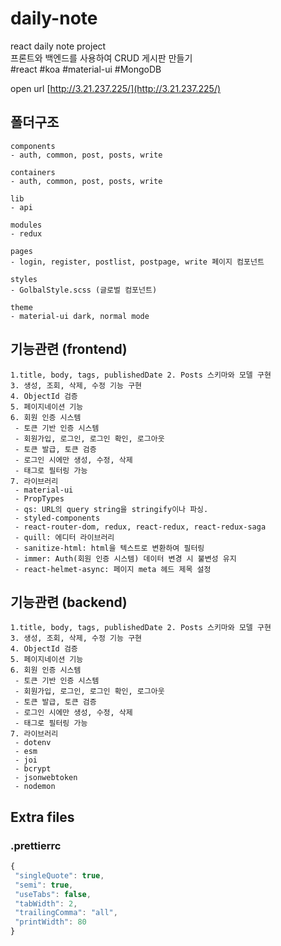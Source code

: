 # daily-note

react daily note project  
프론트와 백엔드를 사용하여 CRUD 게시판 만들기   
#react #koa #material-ui #MongoDB    

open url [http://3.21.237.225/](http://3.21.237.225/)

## 폴더구조

```
components
- auth, common, post, posts, write

containers
- auth, common, post, posts, write

lib
- api

modules
- redux

pages
- login, register, postlist, postpage, write 페이지 컴포넌트

styles
- GolbalStyle.scss (글로벌 컴포넌트)

theme
- material-ui dark, normal mode
```

## 기능관련 (frontend)

```
1.title, body, tags, publishedDate 2. Posts 스키마와 모델 구현
3. 생성, 조회, 삭제, 수정 기능 구현
4. ObjectId 검증
5. 페이지네이션 기능
6. 회원 인증 시스템
 - 토큰 기반 인증 시스템
 - 회원가입, 로그인, 로그인 확인, 로그아웃
 - 토큰 발급, 토큰 검증
 - 로그인 시에만 생성, 수정, 삭제
 - 태그로 필터링 가능
7. 라이브러리
 - material-ui
 - PropTypes
 - qs: URL의 query string을 stringify이나 파싱.
 - styled-components
 - react-router-dom, redux, react-redux, react-redux-saga
 - quill: 에디터 라이브러리
 - sanitize-html: html을 텍스트로 변환하여 필터링
 - immer: Auth(회원 인증 시스템) 데이터 변경 시 불변성 유지
 - react-helmet-async: 페이지 meta 헤드 제목 설정
```

## 기능관련 (backend)

```
1.title, body, tags, publishedDate 2. Posts 스키마와 모델 구현
3. 생성, 조회, 삭제, 수정 기능 구현
4. ObjectId 검증
5. 페이지네이션 기능
6. 회원 인증 시스템
 - 토큰 기반 인증 시스템
 - 회원가입, 로그인, 로그인 확인, 로그아웃
 - 토큰 발급, 토큰 검증
 - 로그인 시에만 생성, 수정, 삭제
 - 태그로 필터링 가능
7. 라이브러리
 - dotenv
 - esm
 - joi
 - bcrypt
 - jsonwebtoken
 - nodemon
```

## Extra files

### .prettierrc

```javascript
{
 "singleQuote": true,
 "semi": true,
 "useTabs": false,
 "tabWidth": 2,
 "trailingComma": "all",
 "printWidth": 80
}
```
